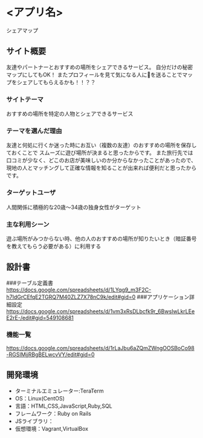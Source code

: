 # <アプリ名>
シェアマップ

## サイト概要
 友達やパートナーとおすすめの場所をシェアできるサービス。
自分だけの秘密マップにしてもOK！
またプロフィールを見て気になる人に💛を送ることでマップをシェアしてもらえるかも！！？？

### サイトテーマ
 おすすめの場所を特定の人物とシェアできるサービス

### テーマを選んだ理由
 友達と何処に行くか迷った時にお互い（複数の友達）のおすすめの場所を保存しておくことで
スムーズに遊び場所が決まると思ったからです。
  また旅行先では口コミが少なく、どこのお店が美味しいのか分からなかったことがあったので、
 現地の人とマッチングして正確な情報を知ることが出来れば便利だと思ったからです。

### ターゲットユーザ
 人間関係に積極的な20歳～34歳の独身女性がターゲット

### 主な利用シーン
 遊ぶ場所がみつからない時、他の人のおすすめの場所が知りたいとき（暗証番号を教えてもらう必要がある）に利用する

## 設計書
###テーブル定義書
https://docs.google.com/spreadsheets/d/1LYqg9_m3F2C-h7IdGrCEfqE2TGRQ7M40ZLZ7X78nC9k/edit#gid=0
###アプリケーション詳細設定
https://docs.google.com/spreadsheets/d/1vm3xRsDLbcfk9r_6BwsIwLkrLEeE2rE-/edit#gid=549108681

### 機能一覧
https://docs.google.com/spreadsheets/d/1rLaJbu6aZQmZWngOOSBoCo98-RGSIMjjRBgBELwcvVY/edit#gid=0

## 開発環境
- ターミナルエミュレーター:TeraTerm
- OS：Linux(CentOS)
- 言語：HTML,CSS,JavaScript,Ruby,SQL
- フレームワーク：Ruby on Rails
- JSライブラリ：
- 仮想環境：Vagrant,VirtualBox